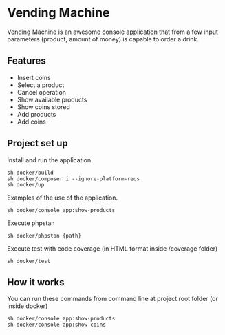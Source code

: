# Vending Machine

Vending Machine is an awesome console application that from a few input parameters (product, amount of money) is capable to order a drink.

## Features 
- Insert coins
- Select a product
- Cancel operation
- Show available products
- Show coins stored
- Add products
- Add coins

## Project set up

Install and run the application.

```
sh docker/build
sh docker/composer i --ignore-platform-reqs
sh docker/up
```

Examples of the use of the application.

```
sh docker/console app:show-products
```


Execute phpstan

```
sh docker/phpstan {path}
```

Execute test with code coverage (in HTML format inside /coverage folder)

```
sh docker/test
```

## How it works

You can run these commands from command line at project root folder (or inside docker)
```
sh docker/console app:show-products 
sh docker/console app:show-coins
```